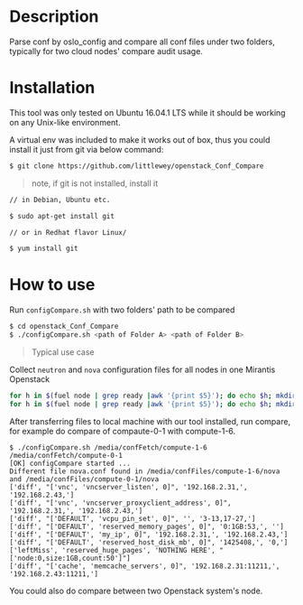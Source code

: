# Description
Parse conf by oslo_config and compare all conf files under two folders, typically for two cloud nodes' compare audit usage.

# Installation

This tool was only tested on Ubuntu 16.04.1 LTS while it should be working on any Unix-like environment.

A virtual env was included to make it works out of box, thus you could install it just from git via below command:

```bash
$ git clone https://github.com/littlewey/openstack_Conf_Compare
```

> note, if git is not installed, install it

```bash
// in Debian, Ubuntu etc.

$ sudo apt-get install git

// or in Redhat flavor Linux/

$ yum install git
```



# How to use

Run `configCompare.sh` with two folders' path to be compared
```bash
$ cd openstack_Conf_Compare
$ ./configCompare.sh <path of Folder A> <path of Folder B>
```
> Typical use case

Collect `neutron` and `nova` configuration files for all nodes in one Mirantis Openstack

```bash
for h in $(fuel node | grep ready |awk '{print $5}'); do echo $h; mkdir -p /tmp/confFetch/$h ; rsync -chavzP $h:/etc/nova /tmp/confFetch/$h/; done
for h in $(fuel node | grep ready |awk '{print $5}'); do echo $h; mkdir -p /tmp/confFetch/$h ; rsync -chavzP $h:/etc/neutron /tmp/confFetch/$h/; done
```
After transferring files to local machine with our tool installed, run compare, for example do compare of compaute-0-1 with compute-1-6.

```
$ ./configCompare.sh /media/confFetch/compute-1-6 /media/confFetch/compute-0-1
[OK] configCompare started ...
Different file nova.conf found in /media/confFiles/compute-1-6/nova and /media/confFiles/compute-0-1/nova
['diff', "['vnc', 'vncserver_listen', 0]", '192.168.2.31,', '192.168.2.43,']
['diff', "['vnc', 'vncserver_proxyclient_address', 0]", '192.168.2.31,', '192.168.2.43,']
['diff', "['DEFAULT', 'vcpu_pin_set', 0]", '', '3-13,17-27,']
['diff', "['DEFAULT', 'reserved_memory_pages', 0]", '0:1GB:53,', '']
['diff', "['DEFAULT', 'my_ip', 0]", '192.168.2.31,', '192.168.2.43,']
['diff', "['DEFAULT', 'reserved_host_disk_mb', 0]", '1425408,', '0,']
['leftMiss', 'reserved_huge_pages', 'NOTHING HERE', "['node:0,size:1GB,count:50']"]
['diff', "['cache', 'memcache_servers', 0]", '192.168.2.31:11211,', '192.168.2.43:11211,']

```
You could also do compare between two Openstack system's node.
